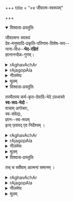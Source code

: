+++
title = "०४ जीवात्म-स्वरूपम्"

+++
<details open><summary>विश्वास-प्रस्तुतिः</summary>

जीवात्मनः स्वरूपं  
देव-मनुष्यादि-प्रकृति-परिणाम-विशेष-रूप--  
नाना-विध--**भेद-रहितं**  
ज्ञानानन्दैक-गुणम्। 
</details>

<details><summary>rAghavAchAr</summary>

1\. The essential nature of the individual self is devoid of the manifold distinctions  pertaining to the various modifications of material nature constitutive of the bodies of the  various kinds like heavenly and human.  
It has only knowledge and bliss as its attributes.  
</details>

<details><summary>rAjagopAla</summary>

The soul of the Jiva, in its real nature, has none of the varied differences arising from the specific modifications of Prakriti or matter, such as gods and men and has knowledge and bliss alone as its attributes. 
</details>

<details><summary>नीलमेघः</summary>

यहाँ पर यह जिज्ञासा होती है कि श्रुति स्मृति इतिहास और पुराणों के अनुसार जीवात्मा और परमात्मा का स्वरूप कैसे निर्णीत होता है ? इस जिज्ञासा को शान्त करने के लिये जीवात्मा और परमात्मा क्रे स्वरूप के विषय में वह निर्णय उपस्थित किया जाता है जो इतिहास पुराणों के अनुसार श्रुत्यर्थ को व्यक्त करने पर बुद्धयारूढ होता है। शास्त्रों में जीवात्मा का स्वरूप इस प्रकार कहा गया है कि जीवात्मा देहकृत भेद से रहित है । देव मनुष्य पशु मृग पक्षी और स्थावर इत्यादि भेद वास्तव में देह में होते हैं । सभी देह प्रकृति के परिणाम हैं क्योंकि प्रकृति परिणत होती २ अन्त में विविध देहों के रूप को धारण करती है । इन देहों में भेद हैं । देहसम्बन्ध के कारण भले ही भ्रम से आत्मा में ये भेद झलकें परन्तु वास्तव में ये भेद आत्मा में नहीं रहते। जिस प्रकार ऋजु या वक्र काष्ठ में लगी हुई अभि में, काष्ट में अवस्थित ऋजुत्व या वक्रत्व, दिखाई देने पर भी, वास्तव में हैं, नहीं, जिस प्रकार श्वेत स्फटिक में समक्ष में अवस्थित जपापुष्प की लालिमा दिखाई देने पर भी वास्तव में स्फटिक लाल नहीं है किन्तु श्वेत ही है । वैसे ही शरीर में रहने वाले ये भेद अहंकार अर्थात् देहात्मभ्रम के कारण आत्मा में दिखाई देने पर भी वास्तव में आत्मा में ये भेद नहीं होते, ये भेद देहों में रह जाते हैं । इसीलिये शास्त्रों में आत्मा शरीरों में रहने पर भी शरीरकृत भेदों से रहित बतलाया गया है । यहाँ पर ये तीनों श्लोक ध्यान देने योग्य हैं ।  

> तथात्मा प्रकृतेः सङ्गाद्  
अहंमानादिदूषितः ।  
भजते प्राकृतान्धर्मान्  
अन्यस्तेभ्योऽपि सोऽव्ययः ।। १ ।।  

अर्थात् आत्मा देहादि प्राकृत पदार्थों से भिन्न एवं निर्विकार रहने पर भी प्रकृतिसंग के कारण अहंकार इत्यादि दोषों से दूषित होकर प्राकृत धर्मों को अपने ऊपर मान लेता है । उन धर्मों को अपना धर्म मान लेता है ।  
  
> पुमान् न देवो न नरो  
> न पशुर् न च पादपः ।  
शरीराकृतिभेदास्तु  
भूपते कर्मयोनयः ।।२।।  

[[१५]]  
अर्थात् हे राजन् ? पुरुष अर्थात् जीवात्मा न देव है, न मनुष्य है, न पशु है, न वृक्ष है । ये सब भेद शरीररूपी आकृति में रहने वाले भेद हैं तथा कर्मजन्य हैं ।  

वास्तव  में  

> नायं देवो न मर्त्यो वा न तिर्यक् स्थावरोऽपि वा ।  
ज्ञानानन्दमयस्त्वात्मा  
शेषी हि परमात्मनः ॥३॥  

अर्थात् यह जीवात्मा न देव है, न मनुष्य है, न तिर्यक है, न स्थावर है । यह सब भेद देहगत है ।  
आत्मा ज्ञानानन्दमय हैं, तथा परमात्मा की शेष वस्तु है ।  
दो प्रकार के भेद दिखाई देते हैं । उनमें एक  
।  

इन वचनों से यह सिद्ध होता है कि जीवों में बाह्यभेद है, दूसरा आन्तर भेद है । जीवों में प्रतीत होने वाले देव मनुष्य इत्यादि भेद वाह्यभेद हैं, तथा  
। सुखित् दुःखित्व इत्यादि भेद आन्तर भेद हैं। ये दोनों भेद औपाधिक हैं । प्रकृति के परिणाम देह और अन्तःकरण इत्यादि उपाधियों के सम्बन्ध के कारण आत्मा में ये भेद प्रतीत होते हैं । ये औपाधिक आकार आत्मा का स्वरूप नहीं हो सकते, क्योंकि उन उपाधियों के हट जाने पर या नष्ट होने पर ये भेद आत्मा में नहीं प्रतीत होंगे। देह और अन्तःकरण इत्यादि उपाधिसम्बन्ध का कारण कर्म है । पूर्णरीति से कर्म नष्ट होने पर ये उपाधिसम्वन्ध भी नष्ट हो जायेंगे, आत्मा में इन उपाधिसम्बन्धों के कारण होने वाले उपयुक्त भेद भी नहीं रहेंगे । उस समय आत्मा स्वाभाविक रूप में अच्छी तरह से प्रतिभासित होता है । आत्मा ज्ञानानन्दस्वरूप है । यही आत्मा का स्वाभाविक रूप है। आत्मा स्वयंप्रकाश है, इसलिये ज्ञानस्वरूप माना जाता है । स्वयंप्रकाश होता हुआ यह आत्मा अपने लिये अत्यन्त अनुकूलभासित होता रहता है । अतएव सबको अपने प्रति स्वाभाविक प्रेम अनुभूत हो रहा है। अनुकूलभासित होने के कारण आत्मा आनन्दस्वरूप माना जाता है। इनमें ज्ञानस्वरूप सामान्याकार है, आनन्दस्वरूप विशेषाकार है। अनुकूल प्रतीत होने वाला ज्ञान ही आनन्द है । जिस प्रकार दीप स्वयं तेजोद्रव्य है प्रभानामक दूसरा तेजोद्रव्य दीप का आश्रय लेकर रहता है ( बत्ती में चमकने वाला तेज दीप है, बाहर फैलकर विषयों को प्रकाशित करने वाला तेज प्रभा हैं ) उसी प्रकार आत्मा स्वयं ज्ञानानन्दस्वरूप है, तथा आत्मा का आश्रय लेकर एक ज्ञान रहता है जो विषयों को प्रकाशित रहता है । 

आत्मरूपी ज्ञान सदा हृदय में रहता है, उसका आश्रय लेकर रहने वाला दूसरा ज्ञान, इन्द्रियों के द्वारा निकलकर विषयों से सम्बन्ध पाकर विषयों को प्रकाशित करता है। दोनों ज्ञानस्वरूप होने पर भी उनमें यह अन्तर है कि आत्मा बनने वाला ज्ञान धर्मिज्ञान कहलाता है क्योंकि वह दूसरे ज्ञान का आश्रय है । विषयों को प्रकाशित करने वाला ज्ञान धर्मभूतज्ञान कहलाता है क्योंकि वह 'आत्मा का आश्रय लेकर रहता है। प्रथम ज्ञान ही प्रत्यक कहलाता है क्योंकि वही " श्रहमहम्" अर्थात् “मैं मैं" ऐसा चमकता है। दूसरा ज्ञान विषयी कहलाता है क्योंकि यही विषयों का ग्रहण करता है । इस प्रकार१६  
  
आत्मा ज्ञानस्वरूप होता हुआ दूसरे ज्ञान को धर्म के रूप में धारण करता है यह दूसरा ज्ञान द्रव्य सुख दुःख इत्यादि विविधरूप में कर्मानुसार परिणत होता रहता है । जब सुख रूप में परिणत होता है तब अनुकूल लगता है जब दुःख रूप में परिणत होता है तब प्रतिकूल लगता है । धर्मभूतज्ञान के ये सुख दुःख इत्यादि परिणाम कर्मकृत हैं, अतएव औपाधिक हैं । जब कर्मरूपी उपाधि पूर्णरीति से नष्ट हो जायेगी, तब धर्मभूतज्ञान के ये परिणाम नहीं होंगे। उस समय धर्मभूतज्ञान अत्यन्तानुकूल आनन्दरूप में ही परिगत होता रहेगा । अतएव कर्मोपाधिरहित मुक्तात्माओं को सदा आनन्द हो प्राप्त होता रहता है । आत्मरूपी धर्मिज्ञान एवं उसका आश्रय लेकर रहने वाले धर्मभूतज्ञान में यह अन्तर है कि दूसरा कर्मानुसार कभी २ प्रतिकूल रूप में भासता हुआ दुःख रूप को धारण करता है, किन्तु आत्मरूपी धर्मिज्ञान सदा अनुकूल रूप में ही भासता रहता है. कभी वह प्रतिकूल रूप में नहीं भासता है । अतएव सबको अपना आत्मा सदा प्रिय ही लगता है । कर्मों के पूर्णरीति से नष्ट हो जाने पर धर्मभृतज्ञान भी सदा के लिये अनुकूल आनन्द रूप में ही अनुभूत होता है । इस विवेचन से स्पष्ट हुआ कि जीवात्मा का स्वाभाविक स्वरूप ज्ञानानन्द है, तथा जीवात्मा का स्वाभाविक धर्म भी ज्ञानानन्द है । यह अर्थ निम्नलिखित वचन से प्रमाणित होता है । वह वचन यह है कि-  

> निर्वाणमय एवायमात्मा ज्ञानमयोऽमलः ।  
दुःखाज्ञानमला धर्माः प्रकृतेस्ते न चात्मनः ॥  

अर्थात् आत्मा स्वाभाविक रूप में आनन्दमय है, ज्ञानमय है, तथा निर्मल है। दुःख अज्ञान और मल इत्यादि प्रकृतिधर्म हैं, ये आत्मगत धर्म नहीं है ।  
यहाँ पर यह प्रश्न उठता है कि यह कैसे माना जा सकता है कि देव मनुष्य इत्यादि भेद आत्मा में नहीं हैं क्योंकि प्रत्यक्ष अनुमान और शास्त्र प्रमाण से आत्मा में देव मनुष्य आदि भेद प्रमाणित होते हैं । इस प्रश्न का उत्तर यह है कि शरीरविशिष्ट आत्मा का ग्रहण करने वाले उपर्युक्त प्रमाण आत्मा में औपाधिक देव मनुष्य आदि भेद को बतलाते हैं। शरीर से विलक्षण विशुद्ध आत्मस्वरूप का वर्णन करने के लिये प्रस्तुत शास्त्रवचन यह सिद्ध करते हैं कि आत्मा में देव मनुष्य आदि भेद औपाधिक हैं, आत्मा वास्तव में इन भेदों से रहित है तथा ज्ञानानन्दस्वरूप है, एवं ज्ञानानन्द गुण वाला है ।  

</details>


<details><summary>मूलम्</summary>

जीवात्मनः स्वरूपं देवमनुष्यादिप्रकृतिपरिणामविशेषरूपनानाविधभेदरहितं ज्ञानानन्दैकगुणम्। 
</details>

<details open><summary>विश्वास-प्रस्तुतिः</summary>

तस्यैतस्य कर्म-कृत-देवादि-भेदे ऽपध्वस्ते  
**स्व-रूप-भेदो** -  
वाचाम् अगोचरः,  
स्व-संवेद्यः,  
ज्ञान--स्व-रूपम्  
इत्य् एतावद् एव निर्देश्यम् ।  
</details>

<details><summary>rAghavAchAr</summary>

When the bodily differentiations born of karma are destroyed,  
the essential individuality,  indescribable but self-cognised,  
can only be represented as of the ‘nature of consciousness  (Vi, 1:4:40)’.+++(5)+++ 
</details>

<details><summary>rAjagopAla</summary>

When the difference such as exists between gods, men and the like, arising from karma has been destroyed, the difference between one soul (Jiva) and another is not capable of being expressed in words and can only be felt by themselves. Only this much can be said of the soul, that it is of the nature of knowledge or consciousness. 
</details>

<details><summary>नीलमेघः</summary>

आत्मा में दो प्रकार का भेद है । एक देव आदि भेद है जो कर्मकृत देहसम्बन्ध के कारण हुआ करता है। मोक्षदशा में यह भेद नहीं रहता क्योंकि सभी कर्म मोक्षदशा में नष्ट हो जाते हैं, देवादिप्राकृतशरीरसम्बन्ध उस समय नहीं रहता । श्रतएव जीवात्माओं में देवादिभेद मोक्षदशा में नहीं रहता । दूसरा भेद है स्वरूपभेद । यह भेद मोक्षदशा में भी बना रहता है जिस प्रकार स्वर्ण से बने हुये अनेक घट स्वर्ण की दृष्टि से एक से होने पर भी परस्पर भिन्न होते हैं, उसी प्रकार मोक्षदशा में सभी जीवात्मा ज्ञानानन्दस्वरूप होने के कारण एक से होने पर भी परस्पर भेद रखते हैं । मोक्ष में भी प्रत्येक जीव अपने को  
  
१७  
दूसरों से भिन्न ही समझता है । यह नहीं कि मोक्ष में एक जीव अपने को दूसरे से अभिन्न मान लेता हो । मोक्ष में भी प्रत्येक जीव अपने को “अहम” अर्थात् “मैं” ऐसा समझता है, अन्य जीवों को "यह जीव" और "वह जीव" ऐसा समझता है । एक जीव दूसरे जीव को अहं के रूप में नहीं समझता है । इसलिये मानना पड़ता है कि कर्मकृत देवादिभेद नष्ट होने के बाद भी परिशुद्धज्ञानानन्दस्वरूप में पहुँचने के बाद  भी जीवात्माओं में स्वरूपभेद बना रहता है । यह भेद देवादि शब्दों से व्यक्त नहीं किया जा सकता क्योंकि कर्मकृतदेवादिभेद ही देवादि शब्दों से व्यक्त किये जा सकते हैं । यह स्वरूपभेद केवल स्वसंवेद्य है अर्थात् अपनी समझ में ही आने वाला है क्योंकि विशुद्धदशा में पहुँचने के बाद भी प्रत्येक जीव अपने को अहं के रूप में तथा अन्यान्य जीवों को “यह वह" के रूप में समझता है इस प्रकार समझने के कारण ही वह स्वरूपभेद सिद्ध होता है । परिशुद्ध सभी जीवात्मा ज्ञानस्वरूप हैं । ज्ञानस्वरूप कहकर ही उनका निर्देश शब्दों से किया जा सकता है जो परिशुद्धावस्था में पहुँच गये हैं । 

</details>


<details><summary>मूलम्</summary>

तस्यैतस्य कर्मकृतदेवादिभेदे ऽपध्वस्ते स्वरूपभेदो वाचाम् अगोचरः स्वसंवेद्यः, ज्ञानस्वरूपम् इत्य् एतावद् एव निर्देश्यम् ।  
</details>


<details open><summary>विश्वास-प्रस्तुतिः</summary>

तच् च सर्वेषाम् आत्मनां समानम् ।
</details>

<details><summary>rAghavAchAr</summary>

This essential nature is common to all individual selves.
</details>

<details><summary>rAjagopAla</summary>

This is true of all souls. 
</details>

<details><summary>नीलमेघः</summary>

ज्ञानस्वरूपता सभी जीवों में समानरूप से संगत होती है ।  
</details>


<details><summary>मूलम्</summary>

तच् च सर्वेषाम् आत्मनां समानम् ।
</details>

